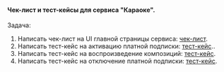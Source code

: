 #### Чек-лист и тест-кейсы для сервиса "Караоке".
Задача: 
1. Написать чек-лист на UI главной страницы сервиса: [чек-лист](https://github.com/rsmvdeellc/test_cases/blob/main/Karaoke.tele2/ui_check_list.md).
2. Написать тест-кейс на активацию платной подписки: [тест-кейс](https://github.com/rsmvdeellc/test_cases/blob/main/Karaoke.tele2/ui_check_list.md)..
3. Написать тест-кейс на воспроизведение композиций: [тест-кейс](https://github.com/rsmvdeellc/test_cases/blob/main/Karaoke.tele2/ui_check_list.md).
4. Написать тест-кейс на отключение платной подписки: [тест-кейс](https://github.com/rsmvdeellc/test_cases/blob/main/Karaoke.tele2/ui_check_list.md).  
